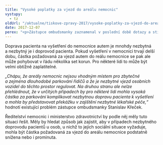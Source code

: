 ```yaml
---
title: "Vysoké poplatky za vjezd do areálu nemocnic"
vystupy:
  - tz
oldUrl: "/aktualne/tiskove-zpravy-2017/vysoke-poplatky-za-vjezd-do-arealu-nemocnic"
date: 2017-12-07
perex: "<p>Zástupce ombudsmanky zaznamenal v poslední době dotazy a stížnosti na vysoké platby požadované za vjezd osobními auty do areálů nemocnic.</p>"
---
```


<!-- imported from the old website -->

<p>Doprava pacienta na vyšetření do nemocnice autem je mnohdy nezbytná a nezbytný je i doprovod pacienta. Pokud vyšetření v nemocnici trvají delší dobu, částka požadovaná za vjezd autem do reálu nemocnice se pak ale může pohybovat v řádu několika set korun. Pro některé lidi to může být velmi obtížně zaplatitelné.  </p> <p><i>„Chápu, že areály nemocnic nejsou vhodným místem pro zbytečné a zejména dlouhodobé parkování řidičů a že je nezbytné vjezd osobních vozidel do těchto prostor regulovat. Na druhou stranu ale nelze přehlédnout, že v určitých případech by pro některé lidi mohla vysoká částka za parkování komplikovat nezbytnou dopravu pacienta k vyšetření a mohla by představovat překážku v zajištění nezbytné lékařské péče,“ </i>hodnotí existující problém zástupce ombudsmanky Stanislav Křeček.</p><p> Ředitelství nemocnic i ministerstvo zdravotnictví by podle něj měly tuto situaci řešit. Měly by hledat způsob jak zajistit, aby v případech nezbytného doprovodu pacientů u osob, u nichž to jejich sociální situace vyžaduje, mohla být částka požadovaná za vjezd do areálu nemocnice podstatně snížena nebo i prominuta.</p>
